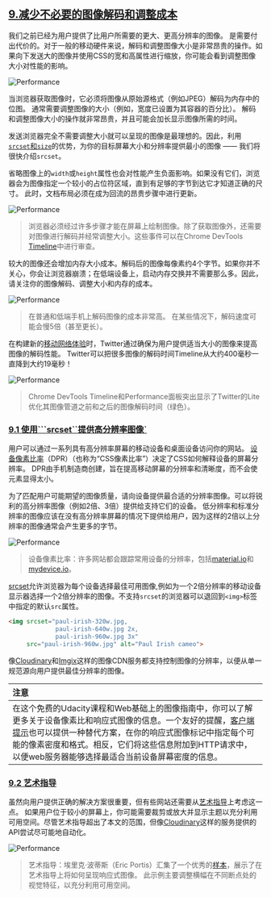 ## [9.减少不必要的图像解码和调整成本](https://images.guide/#reduce-unnecessary-image-decode-costs)

我们之前已经为用户提供了比用户所需要的更大、更高分辨率的图像。 是需要付出代价的。对于一般的移动硬件来说，解码和调整图像大小是非常昂贵的操作。如果向下发送大的图像并使用CSS的宽和高属性进行缩放，你可能会看到调整图像大小对性能的影响。

![Performance](https://images.guide/images/book-images/image-pipeline-large.jpg)

当浏览器获取图像时，它必须将图像从原始源格式（例如JPEG）解码为内存中的位图。 通常需要调整图像的大小（例如，宽度已设置为其容器的百分比）。 解码和调整图像大小的操作就非常昂贵，并且可能会加长显示图像所需的时间。

发送浏览器完全不需要调整大小就可以呈现的图像是最理想的。因此，利用[```srcset```和```size```](https://developer.mozilla.org/en-US/docs/Learn/HTML/Multimedia_and_embedding/Responsive_images)的优势，为你的目标屏幕大小和分辨率提供最小的图像 —— 我们将很快介绍```srcset```。

省略图像上的```width```或```height```属性也会对性能产生负面影响。如果没有它们，浏览器会为图像指定一个较小的占位符区域，直到有足够的字节到达它才知道正确的尺寸。 此时，文档布局必须在成为回流的昂贵步骤中进行更新。

![Performance](https://images.guide/images/book-images/devtools-decode-large.jpg)

> 浏览器必须经过许多步骤才能在屏幕上绘制图像。除了获取图像外，还需要对图像进行解码并经常调整大小。这些事件可以在Chrome DevTools [Timeline](https://developers.google.com/web/tools/chrome-devtools/evaluate-performance/performance-reference)中进行审查。

较大的图像还会增加内存大小成本。解码后的图像每像素约4个字节。如果你并不关心，你会让浏览器崩溃；在低端设备上，启动内存交换并不需要那么多。因此，请关注你的图像解码、调整大小和内存的成本。

![Performance](https://images.guide/images/book-images/image-decoding-mobile-large.jpg)

> 在普通和低端手机上解码图像的成本非常高。 在某些情况下，解码速度可能会慢5倍（甚至更长）。

在构建新的[移动网络体验](https://medium.com/@paularmstrong/twitter-lite-and-high-performance-react-progressive-web-apps-at-scale-d28a00e780a3)时，Twitter通过确保为用户提供适当大小的图像来提高图像的解码性能。 Twitter可以把很多图像的解码时间Timeline从大约400毫秒一直降到大约19毫秒！

![Performance](https://images.guide/images/book-images/image-decoding-large.jpg)

> Chrome DevTools Timeline和Performance面板突出显示了Twitter的Lite优化其图像管道之前和之后的图像解码时间（绿色）。

<h3 id="delivering-hidpi-with-srcset"><a href="https://images.guide/#delivering-hidpi-with-srcset">9.1 使用```srcset``提供高分辨率图像`</a></h3>

用户可以通过一系列具有高分辨率屏幕的移动设备和桌面设备访问你的网站。 [设备像素比率](https://stackoverflow.com/a/21413366)（DPR）（也称为“CSS像素比率”）决定了CSS如何解释设备的屏幕分辨率。 DPR由手机制造商创建，旨在提高移动屏幕的分辨率和清晰度，而不会使元素显得太小。

为了匹配用户可能期望的图像质量，请向设备提供最合适的分辨率图像。可以将锐利的高分辨率图像（例如2倍、3倍）提供给支持它们的设备。 低分辨率和标准分辨率的图像应该在没有高分辨率屏幕的情况下提供给用户，因为这样的2倍以上分辨率的图像通常会产生更多的字节。

![Performance](https://images.guide/images/book-images/device-pixel-ratio-large.jpg)

> 设备像素比率：许多网站都会跟踪常用设备的分辨率，包括[material.io](https://material.io/devices/)和[mydevice.io](https://mydevice.io/devices/)。

[srcset](https://developer.mozilla.org/en-US/docs/Learn/HTML/Multimedia_and_embedding/Responsive_images)允许浏览器为每个设备选择最佳可用图像,例如为一个2倍分辨率的移动设备显示器选择一个2倍分辨率的图像。不支持```srcset```的浏览器可以退回到```<img>```标签中指定的默认```src```属性。

```html
<img srcset="paul-irish-320w.jpg,
             paul-irish-640w.jpg 2x,
             paul-irish-960w.jpg 3x"
     src="paul-irish-960w.jpg" alt="Paul Irish cameo">
```

像[Cloudinary](http://cloudinary.com/blog/how_to_automatically_adapt_website_images_to_retina_and_hidpi_devices)和[Imgix](https://docs.imgix.com/apis/url/dpr)这样的图像CDN服务都支持控制图像的分辨率，以便从单一规范源向用户提供最佳分辨率的图像。

| 注意 |
| :--- |
| 在这个免费的Udacity课程和Web基础上的图像指南中，你可以了解更多关于设备像素比和响应式图像的信息。一个友好的提醒，[客户端提示](https://www.smashingmagazine.com/2016/01/leaner-responsive-images-client-hints/)也可以提供一种替代方案，在你的响应式图像标记中指定每个可能的像素密度和格式。相反，它们将这些信息附加到HTTP请求中，以便web服务器能够选择最适合当前设备屏幕密度的信息。

<h3 id="dart-direction"><a href="https://images.guide/#art-direction">9.2 艺术指导</a></h3>

虽然向用户提供正确的解决方案很重要，但有些网站还需要从[艺术指导](http://usecases.responsiveimages.org/#art-direction)上考虑这一点。 如果用户位于较小的屏幕上，你可能需要裁剪或放大并显示主题以充分利用可用空间。尽管艺术指导超出了本文的范围，但像[Cloudinary](http://cloudinary.com/blog/automatically_art_directed_responsive_images%20)这样的服务提供的API尝试尽可能地自动化。

![Performance](https://images.guide/images/book-images/responsive-art-direction-large.jpg)

> 艺术指导：埃里克·波蒂斯（Eric Portis）汇集了一个优秀的[样本](https://ericportis.com/etc/cloudinary/)，展示了在艺术指导上将如何呈现响应式图像。 此示例主要调整横幅在不同断点处的视觉特征，以充分利用可用空间。